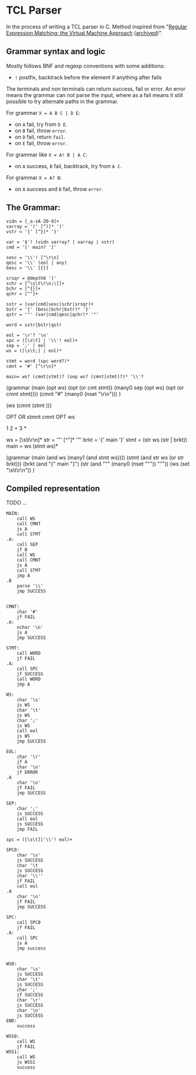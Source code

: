 # TCL Parser

In the process of writing a TCL parser in C. Method inspired from "[Regular Expression Matching: the Virtual Machine Approach](https://swtch.com/~rsc/regexp/regexp2.html) ([archived](http://archive.is/jQdWg))".

## Grammar syntax and logic

Mostly follows BNF and regexp conventions with some additions:

* ```!``` postfix, backtrack before the element if anything after fails

The terminals and non terminals can return success, fail or error. An error means the grammar can not parse the input, where as a fail means it still possible to try alternate paths in the grammar.

For grammar ```X = A B C | D E```:

* on ```A``` fail, try from ```D E```.
* on ```B``` fail, throw ```error```.
* on ```D``` fail, return ```fail```.
* on ```E``` fail, throw ```error```.

For grammar like ```X = A! B | A C```:

* on ```A``` success, ```B``` fail, backtrack, try from ```A C```.

For grammar ```X = A? B```:

* on ```A``` success and ```B``` fail, throw ```error```.


## The Grammar:
```
vidn = [_a-zA-Z0-9]+
varray = '(' [^)]* ')'
vstr = '{' [^}]* '}'

var = '$'! (vidn varray? | varray | vstr)
cmd = '[' main? ']'

sesc = '\\'! [^\r\n]
qesc = '\\' (eol | any)
besc = '\\' [{}]

srsqr = @depth0 ']'
schr = [^\s\t\r\n;\]]+
bchr = [^{}]+
qchr = [^"]+

sstr = (var|cmd|sesc|schr|srsqr)+
bstr = '{' (besc|bchr|bstr)* '}'
qstr = '"' (var|cmd|qesc|qchr)* '"'

word = sstr|bstr|qstr

eol = '\r'? '\n'
spc = ([\s\t] | '\\'! eol)+
sep = ';' | eol
ws = ([\s\t;] | eol)*

stmt = word (spc word?)*
cmnt = '#' [^\r\n]*

main= ws? (cmnt|stmt)? (sep ws? (cmnt|stmt)?)* '\\'?

```

(grammar
    (main (opt ws) (opt (or cmt stmt)) (many0 sep (opt ws) (opt (or cmnt stmt))))
    (cmnt "#" (many0 (nset "\r\n")))
    )
    
(ws (cmnt (stmt )))


OPT
OR
stmnt
cmnt
OPT
ws

1 2 + 3 *

ws = [\s\t\r\n]*
str = '"' [^"]* '"'
brkt = '{' main '}'
stmt = (str ws (str | brkt))
main = ws (stmt ws)*




(grammar
    (main (and ws (many1 (and stmt ws))))
    (stmt (and str ws (or str brkt)))
    (brkt (and "{" main "}")
    (str (and "\"" (many0 (nset "\"")) "\""))
    (ws (set "\s\t\r\n"))
    )

## Compiled representation

TODO ...

```
MAIN:
    call WS
    call CMNT
    js A
    call STMT
.A:
    call SEP
    jf B
    call WS
    call CMNT
    js A
    call STMT
    jmp A
.B
    parse '\\'
    jmp SUCCESS

    
CMNT:
    char '#'
    jf FAIL
.A:
    nchar '\n'
    js A
    jmp SUCCESS

STMT:
    call WORD
    jf FAIL
.A:
    call SPC
    jf SUCCESS
    call WORD
    jmp A

WS:
    char '\s'
    js WS
    char '\t'
    js WS
    char ';'
    js WS
    call eol
    js WS
    jmp SUCCESS
    
EOL:
    char '\r'
    jf A
    char '\n'
    jf ERROR
.A
    char '\n'
    jf FAIL
    jmp SUCCESS
    
SEP:
    char ';'
    js SUCCESS
    call eol
    js SUCCESS
    jmp FAIL

spc = ([\s\t]|'\\'! eol)+

SPC0:
    char '\s'
    js SUCCESS
    char '\t
    js SUCCESS
    char '\\''
    jf FAIL
    call eol
.A
    char '\n'
    jf FAIL
    jmp SUCCESS
    
SPC:
    call SPC0
    jf FAIL
.A:
    call SPC
    js A
    jmp success


WS0:
    char '\s'
    js SUCCESS
    char '\t'
    js SUCCESS
    char ';'
    jf SUCCESS
    char '\r'
    js SUCCESS
    char '\n'
    js SUCCESS
END:
    success
    
WSS0:
    call WS
    jf FAIL
WSS1:
    call WS
    js WSS1
    success
    


```